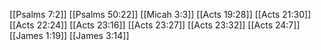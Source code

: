 [[Psalms 7:2]]
[[Psalms 50:22]]
[[Micah 3:3]]
[[Acts 19:28]]
[[Acts 21:30]]
[[Acts 22:24]]
[[Acts 23:16]]
[[Acts 23:27]]
[[Acts 23:32]]
[[Acts 24:7]]
[[James 1:19]]
[[James 3:14]]
